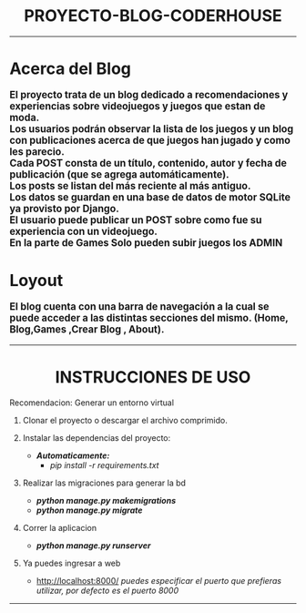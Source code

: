 # <h1 style="text-align:center;font-weight:bold;">PROYECTO-BLOG-CODERHOUSE</h1>
---
### <h1 style="font-weight:bold;">Acerca del Blog</h1>

<p style="font-size:17px; font-weight:bold">
El proyecto trata de un blog dedicado a recomendaciones y experiencias sobre videojuegos y juegos que estan de moda.<br/>
Los usuarios podrán observar la lista de los juegos y un blog con publicaciones acerca de que juegos han jugado y como les parecio.<br/>
Cada POST consta de un título, contenido, autor y fecha de publicación (que se agrega automáticamente).
<br/>
Los posts se listan del más reciente al más antiguo.<br/>
Los datos se guardan en una base de datos de motor SQLite ya provisto por Django.<br/>
El usuario puede publicar un POST sobre como fue su experiencia con un videojuego.<br/>
En la parte de Games Solo pueden subir juegos los ADMIN
</p>
<h1 style="font-weight:bold;">Loyout</h1>
<p style="font-size:17px; font-weight:bold">
El blog cuenta con una barra de navegación a la cual se puede acceder a las distintas secciones del mismo. (Home, Blog,Games ,Crear Blog , About).
</p>

---

## <h1 style="text-align:center; text-transform:uppercase; font-weight:bold;">Instrucciones de uso</h1>

Recomendacion: Generar un entorno virtual

1.  Clonar el proyecto o descargar el archivo comprimido.

2.  Instalar las dependencias del proyecto:  
    +  ***Automaticamente:***
        -    *pip install -r requirements.txt*

3. Realizar las migraciones para generar la bd
    -    ***python manage.py makemigrations***
    -    ***python manage.py migrate***

4. Correr la aplicacion
    -    ***python manage.py runserver***

5. Ya puedes ingresar a web
    -    [http://localhost:8000/](http://localhost:8000/)
    *puedes especificar el puerto que prefieras utilizar, por defecto es el puerto 8000*

***